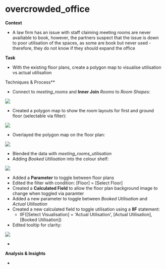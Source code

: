 # overcrowded_office
**Context**

- A law firm has an issue with staff claiming meeting rooms are never availiable to book, however, the partners suspect that the issue is down to poor utilisation of the spaces, as some are book but never used - therefore, they do not know if they should expand the office

**Task**

- With the existing floor plans, create a polygon map to visualise utilisation vs actual utilisation

Techniques & Process**

- Connect to *meeting_rooms* and **Inner Join** *Rooms* to *Room Shapes*:

![](https://github.com/latiful-hassan/overcrowded_office/blob/main/overcrowded_office_screenshots/rooms_join.png)

- Created a polygon map to show the room layouts for first and ground floor (selectable via filter):

![](https://github.com/latiful-hassan/overcrowded_office/blob/main/overcrowded_office_screenshots/initial_polygon_map.png)

- Overlayed the polygon map on the floor plan:

![](https://github.com/latiful-hassan/overcrowded_office/blob/main/overcrowded_office_screenshots/floor_plan_polygon_map.png)

- Blended the data with *meeting_rooms_utilisation*
- Adding *Booked Utilisation* into the colour shelf:

![](https://github.com/latiful-hassan/overcrowded_office/blob/main/overcrowded_office_screenshots/floor_plan_polygon_map_booked_utilisation.png)

- Added a **Parameter** to toggle between floor plans 
- Edited the filter with condition: [Floor] = [Select Floor]
- Created a **Calculated Field** to allow the floor plan background image to change when toggled via paramter
- Added a new parameter to toggle between *Booked Utilisation* and *Actual Utilisation*
- Created a new calculated field to toggle utilisation using a **IIF** statement: 
  * IIF([Select Visualisation] = 'Actual Utilisation', [Actual Utilisation], [Booked Utilisation])
- Edited tooltip for clarity:

![](https://github.com/latiful-hassan/overcrowded_office/blob/main/overcrowded_office_screenshots/tool_tip.png)

- 

**Analysis & Insights**

-
